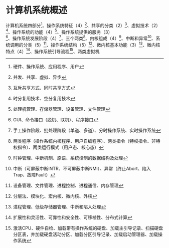 # 计算机系统概述

计算机系统四部分[^1]、操作系统特征（4）[^2]、共享的分类（2）[^3]、虚拟技术（2）[^4]、操作系统的功能（4）[^5]、操作系统提供的服务（3）[^6]、操作系统发展阶段（4）[^7]、三个两类[^8]、内核组成（4）[^9]、中断和异常[^10]、系统调用的分类（5）[^11]、操作系统结构（5）[^12]、微内核基本功能（3）[^13]、微内核特点（4）[^14]、操作系统引导流程[^15]、两类虚拟机

[^1]:硬件、操作系统、应用程序、用户
[^2]:并发、共享、虚拟、异步
[^3]:互斥共享方式、同时共享方式
[^4]:时分复用技术、空分复用技术
[^5]:处理机管理、存储器管理、设备管理、文件管理
[^6]:GUI、命令接口（脱机、联机）、程序接口
[^7]:手工操作阶段、批处理阶段（单道、多道）、分时操作系统、实时操作系统
[^8]:两类程序（操作系统内核程序、用户自编程序）、两类指令（特权指令、非特权指令）、两类运行模式（用户态、核心态）
[^9]:时钟管理、中断机制、原语、系统控制的数据结构及处理
[^10]:中断（可屏蔽中断INTR、不可屏蔽中断NMI）、异常（终止Abort、陷入Trap、故障Fault）
[^11]:设备管理、文件管理、进程控制、进程通信、内存管理
[^12]:分层法、模块化、宏内核、微内核、外核
[^13]:进程管理、低级存储器管理、中断和陷入处理
[^14]:扩展性和灵活性、可靠性和安全性、可移植性、分布式计算
[^15]:激活CPU、硬件自检、加载带有操作系统的硬盘、加载主引导记录、扫描硬盘分区表，并加载硬盘活动分区、加载分区引导记录、加载启动管理器、加载操作系统

